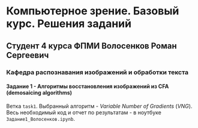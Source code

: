 # Компьютерное зрение. Базовый курс. Решения заданий

## Студент 4 курса ФПМИ Волосенков Роман Сергеевич

### Кафедра распознавания изображений и обработки текста

#### Задание 1 - Алгоритмы восстановления изображений из CFA (demosaicing algorithms)

Ветка `task1`. Выбранный алгоритм - *Variable Number of Gradients* (*VNG*). Весь необходимый код и отчет по результатам - в ноутбуке `Задание1_Волосенков.ipynb`.
